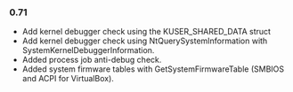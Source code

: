 ### 0.71
- Add kernel debugger check using the KUSER_SHARED_DATA struct
- Add kernel debugger check using NtQuerySystemInformation with SystemKernelDebuggerInformation.
- Added process job anti-debug check.
- Added system firmware tables with GetSystemFirmwareTable (SMBIOS and ACPI for VirtualBox).